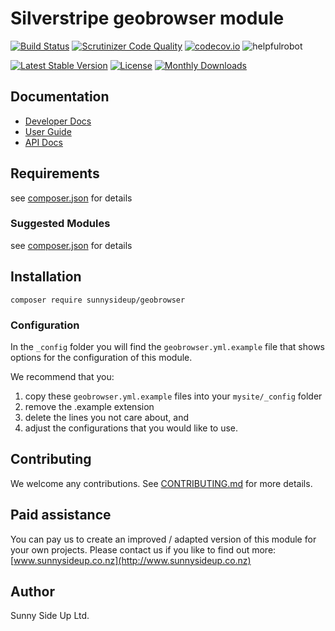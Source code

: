 # Silverstripe geobrowser module
[![Build Status](https://travis-ci.org/sunnysideup/silverstripe-geobrowser.svg?branch=master)](https://travis-ci.org/sunnysideup/silverstripe-geobrowser)
[![Scrutinizer Code Quality](https://scrutinizer-ci.com/g/sunnysideup/silverstripe-geobrowser/badges/quality-score.png?b=master)](https://scrutinizer-ci.com/g/sunnysideup/silverstripe-geobrowser/?branch=master)
[![codecov.io](https://codecov.io/github/sunnysideup/silverstripe-geobrowser/coverage.svg?branch=master)](https://codecov.io/github/sunnysideup/silverstripe-geobrowser?branch=master)
![helpfulrobot](https://helpfulrobot.io/sunnysideup/geobrowser/badge)

[![Latest Stable Version](https://poser.pugx.org/sunnysideup/geobrowser/version)](https://packagist.org/packages/sunnysideup/geobrowser)
[![License](https://poser.pugx.org/sunnysideup/geobrowser/license)](https://packagist.org/packages/sunnysideup/geobrowser)
[![Monthly Downloads](https://poser.pugx.org/sunnysideup/geobrowser/d/monthly)](https://packagist.org/packages/sunnysideup/geobrowser)


## Documentation



 * [Developer Docs](docs/en/INDEX.md)
 * [User Guide](docs/en/userguide.md)
 * [API Docs](http://docs.ssmods.com/sunnysideup/geobrowser)

## Requirements



see [composer.json](composer.json) for details

### Suggested Modules



see [composer.json](composer.json) for details


## Installation


```
composer require sunnysideup/geobrowser
```

### Configuration



In the `_config` folder you will find the `geobrowser.yml.example`
file that shows options for the configuration of this module.

We recommend that you:

  1. copy these `geobrowser.yml.example` files into your
`mysite/_config` folder
  2. remove the .example extension
  3. delete the lines you not care about, and
  4. adjust the configurations that you would like to use.


## Contributing



We welcome any contributions. See [CONTRIBUTING.md](CONTRIBUTING.md) for more details.

## Paid assistance



You can pay us to create an improved / adapted version of this module for your own projects.  Please contact us if you like to find out more: [www.sunnysideup.co.nz](http://www.sunnysideup.co.nz)

## Author



Sunny Side Up Ltd.
